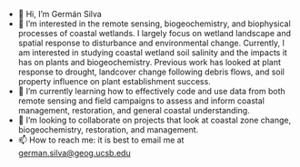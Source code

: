 - 👋 Hi, I’m Germán Silva
- 👀 I’m interested in the remote sensing, biogeochemistry, and biophysical processes of coastal wetlands. I largely focus on wetland landscape and spatial response to disturbance and environmental change. Currently, I am interested in studying coastal wetland soil salinity and the impacts it has on plants and biogeochemistry. Previous work has looked at plant response to drought, landcover change following debris flows, and soil property influence on plant establishment success.  
- 🌱 I’m currently learning how to effectively code and use data from both remote sensing and field campaigns to assess and inform coastal management, restoration, and general coastal understanding. 
- 💞️ I’m looking to collaborate on projects that look at coastal zone change, biogeochemistry, restoration, and management.
- 📫 How to reach me: it is best to email me at german.silva@geog.ucsb.edu

<!---
German-Sil/German-Sil is a ✨ special ✨ repository because its `README.md` (this file) appears on your GitHub profile.
You can click the Preview link to take a look at your changes.
--->
